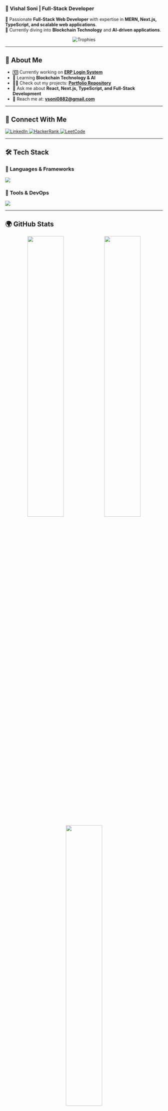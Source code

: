 ### 🚀 **Vishal Soni** | Full-Stack Developer  

🔹 Passionate **Full-Stack Web Developer** with expertise in **MERN, Next.js, TypeScript, and scalable web applications**.  
🔹 Currently diving into **Blockchain Technology** and **AI-driven applications**.  

<p align="center">
  <img src="https://github-profile-trophy.vercel.app/?username=VishalSoni2005&theme=radical&no-frame=true&margin-w=15&row=1" alt="Trophies" />
</p>

---

## 🌟 **About Me**  

- 🔟 Currently working on [**ERP Login System**](https://github.com/VishalSoni2005/ERP_101)  
- 🌱 Learning **Blockchain Technology & AI**  
- 👩‍💻 Check out my projects: [**Portfolio Repository**](https://github.com/VishalSoni2005/Portfolio)  
- 💬 Ask me about **React, Next.js, TypeScript, and Full-Stack Development**  
- 📧 Reach me at: **[vsoni0882@gmail.com](mailto:vsoni0882@gmail.com)**  

---

## 🔗 **Connect With Me**  
<p align="left">
  <a href="https://linkedin.com/in/vishal-soni-07-" target="_blank">
    <img src="https://img.shields.io/badge/LinkedIn-0077B5?style=for-the-badge&logo=linkedin&logoColor=white" alt="LinkedIn" />
  </a>
  <a href="https://www.hackerrank.com/vsoni0882" target="_blank">
    <img src="https://img.shields.io/badge/HackerRank-2EC866?style=for-the-badge&logo=hackerrank&logoColor=white" alt="HackerRank" />
  </a>
  <a href="https://www.leetcode.com/_vishal_2005" target="_blank">
    <img src="https://img.shields.io/badge/LeetCode-FFA116?style=for-the-badge&logo=leetcode&logoColor=white" alt="LeetCode" />
  </a>
</p>

---

## 🛠 **Tech Stack**  

### 🚀 **Languages & Frameworks**
<p align="left">
  <img src="https://skillicons.dev/icons?i=html,css,js,ts,react,nextjs,nodejs,express,mongodb,mysql,cpp,python,java,graphql" />
</p>

### 🧬 **Tools & DevOps**
<p align="left">
  <img src="https://skillicons.dev/icons?i=git,github,postman,webpack,docker,nginx" />
</p>

---

## 🌍 **GitHub Stats**  

<p align="center">
  <img width="48%" src="https://github-readme-stats.vercel.app/api?username=VishalSoni2005&show_icons=true&theme=radical&hide_border=true" />
  <img width="48%" src="https://github-readme-streak-stats.herokuapp.com/?user=VishalSoni2005&theme=radical&hide_border=true" />
</p>
<p align="center">
  <img width="48%" src="https://github-readme-stats.vercel.app/api/top-langs/?username=VishalSoni2005&layout=compact&theme=radical&hide_border=true" />
</p>

---

## 🎯 **Profile Activity**  
![GitHub Activity Graph](https://github-readme-activity-graph.vercel.app/graph?username=VishalSoni2005&theme=react-dark&hide_border=true)

---

## 🎵 **Vibe With Me**  
![Spotify](https://spotify-recently-played-readme.vercel.app/api?user=VishalSoni2005&unique=true)

---

### 🚀 **Let's Build Something Amazing!**  
> _"Code is like humor. When you have to explain it, it’s bad."_ 😃  

---
